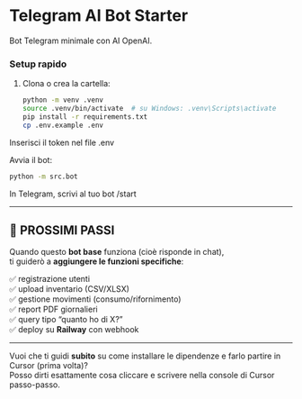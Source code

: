 # Telegram AI Bot Starter

Bot Telegram minimale con AI OpenAI.

### Setup rapido

1. Clona o crea la cartella:
   ```bash
   python -m venv .venv
   source .venv/bin/activate  # su Windows: .venv\Scripts\activate
   pip install -r requirements.txt
   cp .env.example .env
   ```


Inserisci il token nel file .env

Avvia il bot:

```bash
python -m src.bot
```


In Telegram, scrivi al tuo bot /start


---

## 🚀 PROSSIMI PASSI

Quando questo **bot base** funziona (cioè risponde in chat),  
ti guiderò a **aggiungere le funzioni specifiche**:

✅ registrazione utenti  
✅ upload inventario (CSV/XLSX)  
✅ gestione movimenti (consumo/rifornimento)  
✅ report PDF giornalieri  
✅ query tipo “quanto ho di X?”  
✅ deploy su **Railway** con webhook

---

Vuoi che ti guidi **subito** su come installare le dipendenze e farlo partire in Cursor (prima volta)?  
Posso dirti esattamente cosa cliccare e scrivere nella console di Cursor passo-passo.


